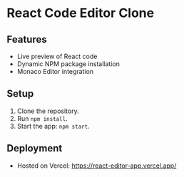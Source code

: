 # React Code Editor Clone

## Features
- Live preview of React code
- Dynamic NPM package installation
- Monaco Editor integration

## Setup
1. Clone the repository.
2. Run `npm install`.
3. Start the app: `npm start`.

## Deployment
- Hosted on Vercel: https://react-editor-app.vercel.app/
